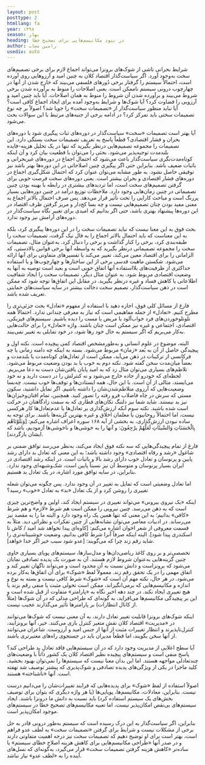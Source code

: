 ```yaml
---
layout: post
posttype: 2
htmllang: fa
year: ۱۳۹۸
season: بهار
heading: در نبود مکانیسم‌هایی برای تصحیح خطا
author: رامین مجاب
usediv: auto
---
```


شرایط بحرانی ناشی از شوک‌های برونزا می‌تواند اجماع لازم برای برخی تصمیم‌های سخت به‌وجود آورد. اگر سیاست‌گذار اقتصاد کلان به چنین امید و آرزوهایی روی آورده است، احتمالاً سیستم را گرفتار برخی دُورهای فلسفی می‌بیند که خارج شدن از آنها در چهارچوب درونی سیستم ناممکن است. یعنی اصلاحات را منوط به برآورده شدن برخی شروط می‌بیند و برآورده شدن آن شروط را منوط به همان اصلاحات. آیا باید چنین امید و آرزویی را قضاوت کرد؟ آیا شوک‌ها و شرایط به‌وجود آمده برای ایجاد اجماع کافی است؟ آیا نباید منظور سیاست‌گذار از «تصمیمات سخت» را جویا شد؟ اصولاً بر چه نوع تصمیمات سختی باید تمرکز کرد؟ در ادامه برخی از جنبه‌های مرتبط با این سوالات بحث می‌شود.

آیا بهتر است تصمیمات «سخت» سیاست‌گذار در دوره‌های ثبات پیگیری شود یا دوره‌های بحران و فشار اقتصادی؟ قطعاً پاسخ به تعریف تصمیمات سخت بستگی دارد. این تصمیمات را مجموعه تصمیم‌هایی درنظر بگیرید که تنها در یک تحلیل هزینه-فایده بلندمدت توجیه‌پذیر می‌شود. بحثی را می‌توان با قطعیت بیان کرد و آن اینکه کوتاه‌مدت‌نگری سیاست‌گذار باعث می‌شود که احتمال اجماع در دوره‌های غیربحرانی و باثبات ضعیف باشد. بنابراین حتی اگر پیگیری چنین اصلاحاتی در این دوره‌ها بهتر باشد نیز توفیقی حاصل نشود.
به طور مشابه می‌توان عنوان کرد که احتمال شکل‌گیری اجماع در دوره‌های فشار اقتصادی و بحران بیشتر است. یعنی دوره‌های سخت فرصت خوبی برای گرفتن تصمیم‌های سخت است، اما تردیدهای بیشتری در رابطه با بهینه بودن چنین تصمیماتی در چنین زمان‌هایی وجود دارد. ملاحظات توزیع درآمد در چنین دوره‌هایی بسیار پررنگ  است و مباحث کارایی را تحت تأثیر قرار می‌دهد. پس صرف احتمال بالاتر اجماع به معنی مفید بودن چنان تصمیم‌هایی نیست و چه بسا کج‌دار و مریز گرفتن ظرف اقتصاد در این دوره‌ها پیشنهاد بهتری باشد، حتی اگر بدانیم که امیدی برای تغییر نگاه سیاست‌گذار در دوره‌های آرامش نیز وجود ندارد.

بحث فوق به این معنا نیست که نباید تصمیمات سخت را در این دوره‌ها پیگیری کرد، بلکه به این معناست که باید احتمال بالاتر اجماع را به فال نیک گرفت، تصمیمات سخت را طبقه‌بندی کرد، برخی را کنار گذاشت و برخی را دنبال کرد. به‌عنوان مثال، تصمیمات سخت را مجموعه تصمیماتی درنظر بگیرید که به واسطه آنها برخی قوانین بالادستی، که الزاماتی را برای اقتصاد معین می‌کند، تغییر می‌کند یا تفسیرهای متفاوتی برای آنها ارائه می‌شود. شکستن ماهیت قدسی برخی از این ساختارها و چهارچوب‌ها و یا استفاده حداکثری از ظرفیت‌های بلااستفاده آنها اتفاق خوبی است و بعید است توصیه به آنها به وضعیت اقتصادی مربوط شود. به عنوان مثال دیگر، تصمیمات سخت را ایجاد شفافیت اطلاعاتی یا کاهش فساد و غیره درنظر بگیرید. در مقابل این اتفاق‌ها توجه شود که ممکن است در ذهن سیاست‌گذار، تصمیم سخت دخالت بیشتر در سایه سیاست‌های حمایتی تعریف شده باشد.

فارغ از مسائل کلی فوق، اجازه دهید با استفاده از مفهوم «تعادل» بحث جزئی‌تری را مطرح کنیم. «تعادل» از جمله مفاهیمی است که نیاز به معرفی چندانی ندارد. احتمالاً همه تلوتلوخوردن‌های فرد خواب‌آلود یا مریض یا مست را دیده باشیم. سیستم‌های فیزیکی، اقتصادی، اجتماعی و غیره نیز ممکن است چنان باشند. واژه «تعادل» را برای حالت‌هایی به‌کار می‌بریم که اگر سیستم به حال خود رها شود، در خود تمایلی به تغییر نمی‌بیند. 

البته، موضوع در علوم انسانی و به‌طورمشخص اقتصاد کمی پیچیده است. نکته اول و پیچیدگی حاصل از آن به بُعد «زمان» مربوط می‌شود. بسته به اینکه چه دامنه زمانی یا چه فرکانسی از ترکیبات در ذهن می‌آید، ممکن است از تعادل‌های کوتاه‌مدت یا بلندمدت و بعضاً میان‌مدت سخن گفته شود. نکته دوم به خوب یا بد بودن وضعیت مربوط می‌شود. تلاطم‌های بسیاری می‌توان مثال زد که به امید پایان یافتن‌شان دست به دعا می‌بریم. لحظه‌ای که خودرو از جاده خارج می‌شود و نه کنترلش را در دست دارید و نه خود می‌ایستد، مثالی از آن است. با این حال، همه ایستادن‌ها و توقف‌ها خوب نیست. چه‌بسا وضعیت‌هایی که آرزوی متلاطم‌شدن‌شان را داشته باشیم. اگر تمایل داشتید، سکون مستی که سرش در چاه فاضلاب فرو رفته را تصور کنید. همچنین، تمام افتان‌وخیزان‌ها نیز بد نیستند. شاید شما نیز دلتنگ تکان‌های قطاری که به سمت زادگاهتان در حرکت است شده باشید. نکته سوم آنکه ارزش‌گذاری بر تعادل‌ها یا عدم‌تعادل‌ها کار هرکسی نیست، اما احتمالاً روحانیون یا معلمان اخلاق و غیره بهترین گزینه‌ها باشند. برای توجه به ساده نبودن ارزش‌گذاری، به بخشی از آیه ۱۶۸ سوره اعراف اشاره می‌کنم: [وَبَلَوْنَاهُم بِالْحَسَنَاتِ وَالسَّیئَاتِ لَعَلَّهُمْ یرْ‌جِعُونَ: و آنها را به خوشی‌ها و ناخوشی‌ها آزمودیم، باشد كه ایشان بازگردند]. 

فارغ از تمام پیچیدگی‌هایی که سه نکته فوق ایجاد می‌کند، به‌نظر می‌رسد توافق ضمنی بر شاغول «رشد و رفاه اقتصادی» وجود داشته باشد؛ به این معنی که تعادل بد دارای رشد پایین و پرنوسان و تعادل خوب دارای رشد بالا و باثبات است. در اینکه رشد اقتصادی در ایران بسیار پرنوسان و متوسط آن نیز نسبتاً پایین است، شک‌وشبهه‌ای وجود ندارد. بنابراین، در سایه توافق مورد اشاره، در یک تعادل بد هستیم.

اما تعادل وضعیتی است که تمایل به تغییر در آن وجود ندارد. پس چگونه می‌توان شعله تغییری را روشن کرد و از یک تعادل «بد» به تعادل «خوب» رسید؟

اینکه «یک نیروی بیرونی» می‌تواند تغییری در سیستم ایجاد کند، اولین و واضح‌ترین چیزی است که به ذهن می‌رسد. چنین نیرویی را ممکن است هم شرط «لازم» و هم شرط «کافی» بدانیم؛ به این معنی که تنها همین یک راه وجود دارد و البته ما را به مقصد نیز می‌رساند. در ادبیات معاصر می‌توان نشانه‌هایی از چنین تفکرات و نظراتی دید. مثلاً به قسمت معروفی از شعر اخوان اشاره می‌کنم: [کاوه‌ای پیدا نخواهد شد امید / کاش تا اسکندری پیدا شود]. البته اینکه صرفاً آنرا شرط کافی بدانیم، وضعیت خوشبینانه‌تری را شاید رقم زند چرا که می‌گویند: [عدو شود سبب خیر اگر خدا خواهد]. 

تخصصی‌تر و بر روی کاغذ ریاضی‌دان‌ها و مدل‌سازها، سیستم‌های پویای بسیاری حاوی چنین گزینه‌هایی به‌عنوان شروط لازم هستند. آن به ‌صورت یک پدیده تصادفی نمایان می‌شود که برونزاست و دانش نسبت به آن محدود است و می‌تواند ناگهان تغییر کند و اتفاق مهمی را در یک تحقق رقم زند. معمولاً لفظ «شوک» برای آن اتفاق‌ها به‌کار برده می‌شود. در هر حال، نکته مهم آن است که «شوک» شرط کافی نیست و بسته به نوع و اندازه و مکانیسم‌هایی که برمی‌انگیزاند، ممکن است تحولی مثبت یا منفی رقم بزند یا هیچ تغییری ایجاد نکند. در چند دهه اخیر نگاه به «پارامتر» متفاوت از قبل شده است و این بر پیچیدگی مکانیسم‌ها می‌افزاید، به گونه‌ای که طراحی مدلی که در آن شوک‌ها (مثلاً از کانال انتظارات) بر پارامترها تأثیر می‌گذارند عجیب نیست. 

اینکه شوک‌های برونزا قابلیت تغییر تعادل دارند، به آن معنی نیست که شوک‌ها می‌توانند در «مدیریت»  اقتصاد کلان نقش متغیر کنترل بازی می‌کنند. خیر، آنها برونزایند، کنترل‌ناپذیرند و انتظار تغییرات مثبت از آنها از جنس امید و آرزوست. شاعران می‌توانند از آنها سخن بگویند، اما قطعاً مدیران باید در جستجوی راه‌های معتبرتری باشند.

آیا سطح اعلایی از مدیریت وجود دارد که در آن سیستم‌هایی فاقد تعادلِ بد طراحی کند؟ پاسخ منفی است و سیستم‌های پیچیده نظیر اقتصاد کلان یک کشور ذاتاً با وضعیت‌های چندتعادلی مواجهه هستند. اما این بدان معنا نیست که سیستم‌ها را نمی‌توان بهبود بخشید. کلید ماجرا در یکی از ویژگی‌های پدیده تصادفی و شوک‌پذیری که پیشتر توصیف شد نهفته است. آنها «ناشناخته» هستند. 

اصولاً استفاده از لفظ «شوک» برای پدیده‌هایی که فرایند تغییرات‌شان را می‌دانیم درست نیست. بنابراین، معادلات، مکانیسم‌ها، پویایی‌ها (یا هر واژه دیگری که بتوان برای توصیف بخش‌های یک سیستم استفاده کرد) باید نسبت به دانش ما درونزا باشند. ایجاد سیستم‌های بی‌نقص امکان‌پذیر نیست، اما تعبیه مکانیسم‌های تصحیح خطا در سیستم‌های موجود امکان‌پذیر است.

بنابراین، اگر سیاست‌گذار به این درک رسیده است که سیستم به‌طور درونی قادر به حل برخی از مشکلات نیست و شرایط برای گرفتن «تصمیمات سخت» به لطف عدو فراهم است، بهتر است برای او توضیح دهیم که تصمیمات سخت نیز درجه اهمیت متفاوتی دارند و در صدر آنها «طراحی مکانیسم‌هایی برای کاهش هزینه اصلاح خطای سیستم» یا ساده‌تر «کاهش هزینه گرفتن تصمیمات سخت» قرار می‌گیرد، به‌گونه‌ای که نسل‌های آینده را به «لطف عدو» نیاز نباشد.
